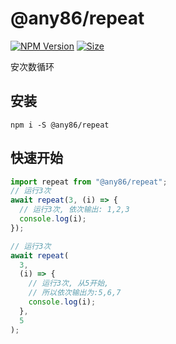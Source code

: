 # @any86/repeat

[![NPM Version][npm-image]][npm-url] [![Size][size-image]][size-url]

[npm-image]: https://badgen.net/npm/v/@any86/repeat
[npm-url]: https://npmjs.org/package/@any86/repeat
[size-image]: https://badgen.net/bundlephobia/minzip/@any86/repeat
[size-url]: https://bundlephobia.com/result?p=@any86/repeat

安次数循环

## 安装

```shell
npm i -S @any86/repeat
```

## 快速开始

```javascript
import repeat from "@any86/repeat";
// 运行3次
await repeat(3, (i) => {
  // 运行3次, 依次输出: 1,2,3
  console.log(i);
});

// 运行3次
await repeat(
  3,
  (i) => {
    // 运行3次, 从5开始,
    // 所以依次输出为:5,6,7
    console.log(i);
  },
  5
);
```
